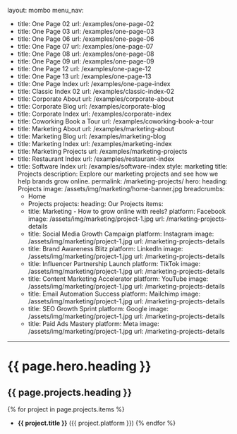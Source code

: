 layout: mombo
menu_nav:
  - title: One Page 02
    url: /examples/one-page-02
  - title: One Page 03
    url: /examples/one-page-03
  - title: One Page 06
    url: /examples/one-page-06
  - title: One Page 07
    url: /examples/one-page-07
  - title: One Page 08
    url: /examples/one-page-08
  - title: One Page 09
    url: /examples/one-page-09
  - title: One Page 12
    url: /examples/one-page-12
  - title: One Page 13
    url: /examples/one-page-13
  - title: One Page Index
    url: /examples/one-page-index
  - title: Classic Index 02
    url: /examples/classic-index-02
  - title: Corporate About
    url: /examples/corporate-about
  - title: Corporate Blog
    url: /examples/corporate-blog
  - title: Corporate Index
    url: /examples/corporate-index
  - title: Coworking Book a Tour
    url: /examples/coworking-book-a-tour
  - title: Marketing About
    url: /examples/marketing-about
  - title: Marketing Blog
    url: /examples/marketing-blog
  - title: Marketing Index
    url: /examples/marketing-index
  - title: Marketing Projects
    url: /examples/marketing-projects
  - title: Restaurant Index
    url: /examples/restaurant-index
  - title: Software Index
    url: /examples/software-index
style: marketing
title: Projects
description: Explore our marketing projects and see how we help brands grow online.
permalink: /marketing-projects/
hero:
  heading: Projects
  image: /assets/img/marketing/home-banner.jpg
  breadcrumbs:
    - Home
    - Projects
projects:
  heading: Our Projects
  items:
    - title: Marketing - How to grow online with reels?
      platform: Facebook
      image: /assets/img/marketing/project-1.jpg
      url: /marketing-projects-details
    - title: Social Media Growth Campaign
      platform: Instagram
      image: /assets/img/marketing/project-1.jpg
      url: /marketing-projects-details
    - title: Brand Awareness Blitz
      platform: LinkedIn
      image: /assets/img/marketing/project-1.jpg
      url: /marketing-projects-details
    - title: Influencer Partnership Launch
      platform: TikTok
      image: /assets/img/marketing/project-1.jpg
      url: /marketing-projects-details
    - title: Content Marketing Accelerator
      platform: YouTube
      image: /assets/img/marketing/project-1.jpg
      url: /marketing-projects-details
    - title: Email Automation Success
      platform: Mailchimp
      image: /assets/img/marketing/project-1.jpg
      url: /marketing-projects-details
    - title: SEO Growth Sprint
      platform: Google
      image: /assets/img/marketing/project-1.jpg
      url: /marketing-projects-details
    - title: Paid Ads Mastery
      platform: Meta
      image: /assets/img/marketing/project-1.jpg
      url: /marketing-projects-details
---

# {{ page.hero.heading }}

## {{ page.projects.heading }}

{% for project in page.projects.items %}
- **{{ project.title }}** ({{ project.platform }})
{% endfor %}
